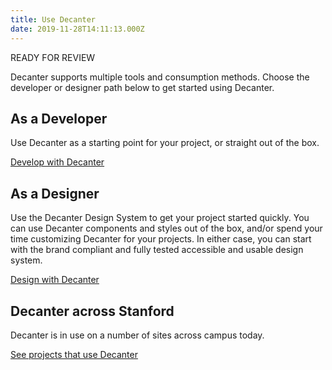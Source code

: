```yaml
---
title: Use Decanter
date: 2019-11-28T14:11:13.000Z
---
```

READY FOR REVIEW

<p class="su-intro-text">Decanter supports multiple tools and consumption methods. Choose the developer or designer path below to get started using Decanter.</p>

## As a Developer

Use Decanter as a starting point for your project, or straight out of the box.

<p><a href="/page/use-decanter-as-a-developer/" class="su-button"> Develop with Decanter</a></p>

## As a Designer

Use the Decanter Design System to get your project started quickly. You can use Decanter components and styles out of the box, and/or spend your time customizing Decanter for your projects. In either case, you can start with the brand compliant and fully tested accessible and usable design system.

<p><a href="/page/use-decanter-as-a-designer/" class="su-button"> Design with Decanter</a></p>

## Decanter across Stanford

Decanter is in use on a number of sites across campus today.

<p><a href="/page/about-projects-that-use-decanter/" class="su-link su-link--action"> See projects that use Decanter</a></p>
